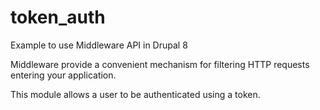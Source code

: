 # token_auth
Example to use Middleware API in Drupal 8

Middleware provide a convenient mechanism for filtering HTTP requests entering your application.

This module allows a user to be authenticated using a token.
